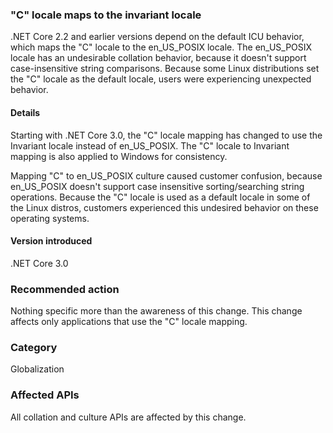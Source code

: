 ### "C" locale maps to the invariant locale

.NET Core 2.2 and earlier versions depend on the default ICU behavior, which maps the "C" locale to the en_US_POSIX locale. The en_US_POSIX locale has an undesirable collation behavior, because it doesn't support case-insensitive string comparisons. Because some Linux distributions set the "C" locale as the default locale, users were experiencing unexpected behavior. 

#### Details

Starting with .NET Core 3.0, the "C" locale mapping has changed to use the Invariant locale instead of en_US_POSIX. The "C" locale to Invariant mapping is also applied to Windows for consistency.

Mapping "C" to en_US_POSIX culture caused customer confusion, because en_US_POSIX doesn't support case insensitive sorting/searching string operations. Because the "C" locale is used as a default locale in some of the Linux distros, customers experienced this undesired behavior on these operating systems. 

#### Version introduced

.NET Core 3.0

### Recommended action

Nothing specific more than the awareness of this change. This change affects only applications that use the "C" locale mapping.

### Category

Globalization 

### Affected APIs

All collation and culture APIs are affected by this change.

<!--

-->
